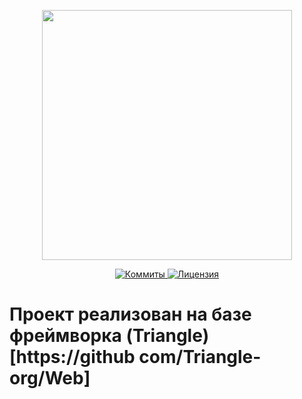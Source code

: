 <p align="center"><a href="https://www.localzet.com" target="_blank">
  <img src="https://cdn.localzet.com/public/media/LocalzetGroup.png" width="400">
</a></p>

<p align="center">
  <a href="https://github.com/localzet-dev/Hackathon-Autumn-2023">
  <img src="https://img.shields.io/github/commit-activity/t/localzet-dev/Hackathon-Autumn-2023?label=%D0%9A%D0%BE%D0%BC%D0%BC%D0%B8%D1%82%D1%8B" alt="Коммиты">
</a>
  <a href="https://github.com/localzet-dev/Hackathon-Autumn-2023">
  <img src="https://img.shields.io/github/license/localzet-dev/Hackathon-Autumn-2023?label=%D0%9B%D0%B8%D1%86%D0%B5%D0%BD%D0%B7%D0%B8%D1%8F" alt="Лицензия">
</a>
</p>


# Проект реализован на базе фреймворка (Triangle)[https://github com/Triangle-org/Web]